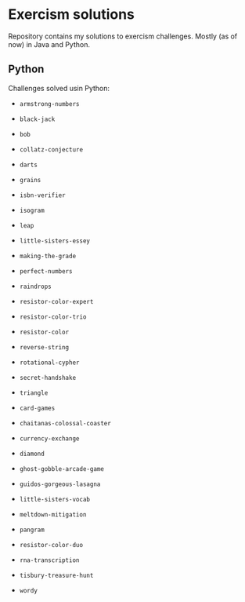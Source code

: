 # Exercism solutions
Repository contains my solutions to exercism challenges. Mostly (as of now) in Java and Python.

## Python
Challenges solved usin Python:

- `armstrong-numbers`
- `black-jack`
- `bob`
- `collatz-conjecture`
- `darts`
- `grains`
- `isbn-verifier`
- `isogram`
- `leap`
- `little-sisters-essey`
- `making-the-grade`
- `perfect-numbers`
- `raindrops`
- `resistor-color-expert`
- `resistor-color-trio`
- `resistor-color`
- `reverse-string`
- `rotational-cypher`
- `secret-handshake`
- `triangle`

- `card-games`
- `chaitanas-colossal-coaster`
- `currency-exchange`
- `diamond`
- `ghost-gobble-arcade-game`
- `guidos-gorgeous-lasagna`
- `little-sisters-vocab`
- `meltdown-mitigation`
- `pangram`
- `resistor-color-duo`
- `rna-transcription`
- `tisbury-treasure-hunt`
- `wordy`
